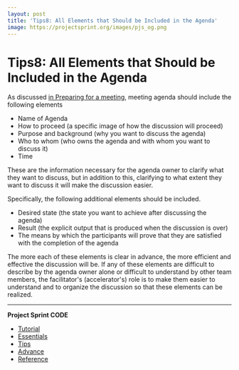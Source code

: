 ```yaml
---
layout: post
title: 'Tips8: All Elements that Should be Included in the Agenda'
image: https://projectsprint.org/images/pjs_og.png
---
```


# Tips8: All Elements that Should be Included in the Agenda

As discussed [in Preparing for a meeting](../../oldversions/v2\_2\_0/en/code/tutorial/section3-1.md), meeting agenda should include the following elements

* Name of Agenda
* How to proceed (a specific image of how the discussion will proceed)
* Purpose and background (why you want to discuss the agenda)
* Who to whom (who owns the agenda and with whom you want to discuss it)
* Time

These are the information necessary for the agenda owner to clarify what they want to discuss, but in addition to this, clarifying to what extent they want to discuss it will make the discussion easier.

Specifically, the following additional elements should be included.

* Desired state (the state you want to achieve after discussing the agenda)
* Result (the explicit output that is produced when the discussion is over)
* The means by which the participants will prove that they are satisfied with the completion of the agenda

The more each of these elements is clear in advance, the more efficient and effective the discussion will be. If any of these elements are difficult to describe by the agenda owner alone or difficult to understand by other team members, the facilitator's (accelerator's) role is to make them easier to understand and to organize the discussion so that these elements can be realized.

***

**Project Sprint CODE**

* [Tutorial](../../oldversions/v2\_2\_0/en/code/tutorial/index.md)
* [Essentials](../../oldversions/v2\_2\_0/en/code/essentials.md)
* [Tips](broken-reference)
* [Advance](../advance.md)
* [Reference](../reference.md)
